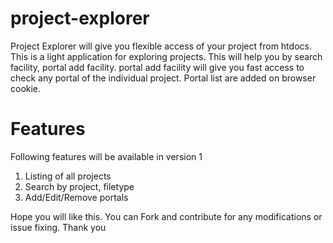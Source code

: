 # project-explorer
Project Explorer will give you flexible access of your project from htdocs. This is a light application for exploring projects. This will help you by search facility, portal add facility. portal add facility will give you fast access to check any portal of the individual project. Portal list are added on browser cookie.

# Features
Following features will be available in version 1

1. Listing of all projects
2. Search by project, filetype
3. Add/Edit/Remove portals

Hope you will like this. You can Fork and contribute for any modifications or issue fixing.
Thank you
